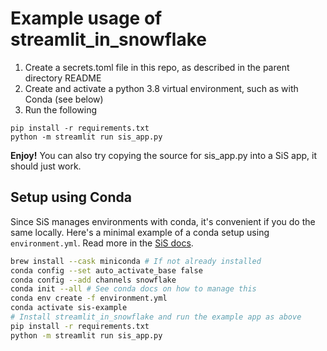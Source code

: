 # Example usage of streamlit_in_snowflake

1. Create a secrets.toml file in this repo, as described in the parent directory README
2. Create and activate a python 3.8 virtual environment, such as with Conda (see below)
3. Run the following

```shell
pip install -r requirements.txt
python -m streamlit run sis_app.py
```

**Enjoy!** You can also try copying the source for sis_app.py into a SiS app, it should just work.

## Setup using Conda

Since SiS manages environments with conda, it's convenient if you do the same locally. Here's a
minimal example of a conda setup using `environment.yml`. Read more in the
[SiS docs](https://docs.snowflake.com/en/LIMITEDACCESS/streamlit-in-snowflake#installing-packages-manually).

```sh
brew install --cask miniconda # If not already installed
conda config --set auto_activate_base false
conda config --add channels snowflake
conda init --all # See conda docs on how to manage this
conda env create -f environment.yml
conda activate sis-example
# Install streamlit_in_snowflake and run the example app as above
pip install -r requirements.txt
python -m streamlit run sis_app.py
```

